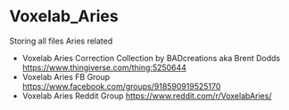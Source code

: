 # Voxelab_Aries
Storing all files Aries related


  - Voxelab Aries Correction Collection by BADcreations aka Brent Dodds
    https://www.thingiverse.com/thing:5250644
  - Voxelab Aries FB Group
    https://www.facebook.com/groups/918590919525170
  - Voxelab Aries Reddit Group
    https://www.reddit.com/r/VoxelabAries/
